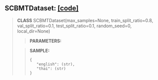 ## SCBMTDataset: [[code]](https://github.com/TeaKatz/NLP_Datasets/blob/main/src/nlp_datasets/machine_translation/SCBMTDataset.py)
> **CLASS** SCBMTDataset(max_samples=None, train_split_ratio=0.8, val_split_ratio=0.1, test_split_ratio=0.1, random_seed=0, local_dir=None)
>
>>**PARAMETERS:**
>
>>**SAMPLE:**
>>```
>>{
>>    "english": (str),
>>    "thai": (str)
>>}
>>```